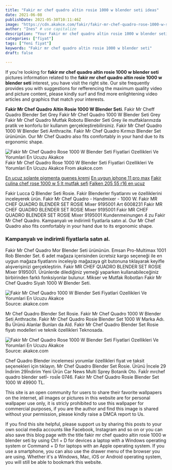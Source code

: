 ```yaml
---
title: "Fakir mr chef quadro altin rosie 1000 w blender seti ideas"
date: 2021-06-08
publishDate: 2021-05-30T10:11:46Z
image: "https://cdn.akakce.com/fakir/fakir-mr-chef-quadro-rose-1000-w-seti-z.jpg"
author: "Ines" # use capitalize
description: "Your Fakir mr chef quadro altin rosie 1000 w blender seti images are ready in this website. Fakir mr chef quadro altin rosie 1000 w blender seti are a topic that is being searched for and liked by netizens now. You can Download the Fakir mr chef quadro altin rosie 1000 w blender seti files here. Download all royalty-free images."
categories: ["fiyat"]
tags: ["Yeni fiyat"]
keywords: "Fakir mr chef quadro altin rosie 1000 w blender seti"
draft: false

---
```


If you're looking for **fakir mr chef quadro altin rosie 1000 w blender seti** pictures information related to the **fakir mr chef quadro altin rosie 1000 w blender seti** interest, you have visit the right  site.  Our site frequently  provides you with  suggestions  for refferencing  the maximum  quality video and picture  content, please kindly surf and find more enlightening video articles and graphics  that match your interests.

**Fakir Mr Chef Quadro Altin Rosie 1000 W Blender Seti**. Fakir Mr Cheff Quadro Blender Set Grey Fakir Mr Chef Quadro 1000 W Blender Seti Grey Fakir Mr Chef Quadro Mutfak Robotu Blender Seti Grey ile mutfaklarınızda pratik ve konforlu bir kullanım gerçekleştirebilirsiniz. Fakir Mr Chef Quadro 1000 W Blender Seti Anthracite. Fakir Mr Chef Quadro Kırmızı Blender Set ürününün. Our Mr Chef Quadro also fits comfortably in your hand due to its ergonomic shape.

![Fakir Mr Chef Quadro Rose 1000 W Blender Seti Fiyatlari Ozellikleri Ve Yorumlari En Ucuzu Akakce](https://cdn.akakce.com/fakir/fakir-mr-chef-quadro-rose-1000-w-seti-z.jpg "Fakir Mr Chef Quadro Rose 1000 W Blender Seti Fiyatlari Ozellikleri Ve Yorumlari En Ucuzu Akakce")
Fakir Mr Chef Quadro Rose 1000 W Blender Seti Fiyatlari Ozellikleri Ve Yorumlari En Ucuzu Akakce From akakce.com

[En ucuz solante pigmenta guenes kremi](/en-ucuz-solante-pigmenta-guenes-kremi/)
[En uygun iphone 11 pro max](/en-uygun-iphone-11-pro-max/)
[Fakir culina chef rose 1000 w 5 lt mutfak sefi](/fakir-culina-chef-rose-1000-w-5-lt-mutfak-sefi/)
[Falken 205 55 r16 en ucuz](/falken-205-55-r16-en-ucuz/)

Fakir Lucca Q Blender Seti Rosie. Fakir Blenderler fiyatlarını ve özelliklerini inceleyerek ürün. Fakir Mr Chef Quadro - Handmixer - 1000 W. Fakir MR CHEF QUADRO BLENDER SET ROSIE Mixer 9195001 Art 6008231 Fakir MR CHEF QUADRO BLENDER SET ROSIE Mixer 9195001 Fakir MR CHEF QUADRO BLENDER SET ROSIE Mixer 9195001 Kundenmeinungen 4 zu Fakir Mr Chef Quadro. Kampanyalı ve indirimli fiyatlarla satın al. Our Mr Chef Quadro also fits comfortably in your hand due to its ergonomic shape.

### Kampanyalı ve indirimli fiyatlarla satın al.

Fakir Mr Chef Quadro Mor Blender Seti ürününün. Emsan Pro-Multimax 1001 Rob Blender Set. 6 adet mağaza içerisinden ücretsiz kargo seçeneği ile en uygun mağaza fiyatlarını inceleyip mağazaya git butonuna tıklayarak keyifle alışverişinizi gerçekleştirin. Fakir MR CHEF QUADRO BLENDER SET ROSIE Mixer 9195001. Ürünlerde dilediğiniz yemeği yaparken kullanabileceğiniz birbirinden farklı fonksiyonlar bulunur. Mikser ve Mutfak Robotları Fakir Mr Chef Quadro Siyah 1000 W Blender Seti.


![Fakir Mr Chef Quadro 1000 W Blender Seti Fiyatlari Ozellikleri Ve Yorumlari En Ucuzu Akakce](https://cdn.akakce.com/fakir/fakir-mr-chef-quadro-1000-w-seti-x.jpg "Fakir Mr Chef Quadro 1000 W Blender Seti Fiyatlari Ozellikleri Ve Yorumlari En Ucuzu Akakce")
Source: akakce.com

Mr Chef Quadro Blender Set Rosie. Fakir Mr Chef Quadro 1000 W Blender Seti Anthracite. Fakir Mr Chef Quadro Rosie Blender Set 1000 W Marka Adı. Bu Ürünü Alanlar Bunları da Ald. Fakir Mr Chef Quadro Blender Set Rosie fiyatı modelleri ve teknik özellikleri Teknosada.

![Fakir Mr Chef Quadro Rose 1000 W Blender Seti Fiyatlari Ozellikleri Ve Yorumlari En Ucuzu Akakce](https://cdn.akakce.com/fakir/fakir-mr-chef-quadro-rose-1000-w-seti-z.jpg "Fakir Mr Chef Quadro Rose 1000 W Blender Seti Fiyatlari Ozellikleri Ve Yorumlari En Ucuzu Akakce")
Source: akakce.com

Chef Quadro Blender incelemesi yorumlar özellikleri fiyat ve taksit seçenekleri için tıklayın. Mr Chef Quadro Blender Set Rosie. Ürünü İncele 29 İndirim 29İndirim Yeni Ürün Car News Multi Sprey Botanik Oto. Fakİr mrchef quadro blender setİ- rosİe 0746. Fakir Mr Chef Quadro Rosie Blender Set 1000 W 49900 TL.

This site is an open community for users to share their favorite wallpapers on the internet, all images or pictures in this website are for personal wallpaper use only, it is stricly prohibited to use this wallpaper for commercial purposes, if you are the author and find this image is shared without your permission, please kindly raise a DMCA report to Us.

If you find this site helpful, please support us by sharing this posts to your own social media accounts like Facebook, Instagram and so on or you can also save this blog page with the title fakir mr chef quadro altin rosie 1000 w blender seti by using Ctrl + D for devices a laptop with a Windows operating system or Command + D for laptops with an Apple operating system. If you use a smartphone, you can also use the drawer menu of the browser you are using. Whether it's a Windows, Mac, iOS or Android operating system, you will still be able to bookmark this website.
